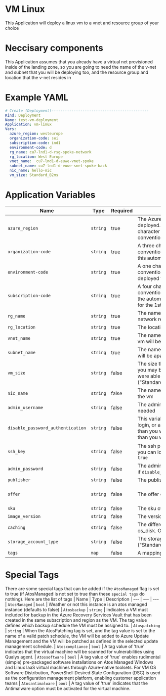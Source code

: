 # VM Linux
This Application will deploy a linux vm to a vnet and resource group of your choice

# Neccisary components
This Application assumes that you already have a virtual net provisioned inside of the landing zone, so you are going to need the name of the v-net and subnet that you will be deploying too, and the resource group and location that the v-net resides in

# Example YAML
```yaml
# Create (Deployment)--------------------------------------------
Kind: Deployment
Name: test-vm-deployment
Application: vm-linux
Vars:
  azure_region: westeurope
  organization-code: sei
  subscription-code: ind1
  environment-code: d
  rg_name: cu7-lnd1-d-rsg-spoke-network
  rg_location: West Europe
  vnet_name:  cu7-lnd1-d-euwe-vnet-spoke
  subnet_name: cu7-lnd1-d-euwe-snet-spoke-back
  nic_name: hello-nic
  vm_size: Standard_B2ms
```

# Application Variables
| Name | Type | Required | Description | Example | Default Value 
| --- | --- | --- | --- | --- | --- 
| `azure_region` | `string` | true | The Azure location/region to which the resources are being deployed. This will be used to get the corresponding four character Atos code according to Atos DCS naming convention. | "westeurope" | NA
| `organization-code` | `string` | true | A three character Atos code according to Atos DCS naming convention indicating which organization we are deploying this automation for. When for Atos use: ats | "ats" | NA
| `environment-code` | `string` | true | A one character Atos code according to Atos DCS naming convention to indicate which environment type will be deployed to. Example 'd' for Development, 't' for Test etc. | "d" |NA
| `subscription-code` | `string` | true | A four character Atos code according to Atos DCS naming convention to indicate which subscription we are deploying the automation to. Example 'mgmt' for management, 'lnd1' for the 1st landingzone. | "ind1" | NA
| `rg_name` | `string` | true | The name of the resource group in which your virtual network resides. | "my_resource_group" | NA
| `rg_location` | `string` | true | The location in which your resource group resides| "West Europe"| NA
| `vnet_name` | `string` | true | The name of the <b>already provisioned</b> virtual net that the vm will be apart of | "cu7-lnd1-d-euwe-vnet-spoke" | NA
| `subnet_name` | `string` | true | The name of the <b>already provisioned</b> subnet that the vm will be apart of | "cu7-lnd1-d-euwe-snet-spoke-back" | NA
| `vm_size` | `string` | false | The size that you wish to provisione the vm. Sometimes you may be restricted by the choices so the only ones we were able to provision were ("Standard_B2ms","Standard_DS1_v2","Standard_F2s_v2") | "Standard_B2ms" | "Standard_DS1_v2"
| `nic_name` | `string` | false | The name of the network interface that will be attached to the vm | "my_nic_name" | "default-nic"
| `admin_username` | `string` | false | The admin username that will be used to login to the vm if needed | "admin" | "adminuser"
| `disable_password_authentication` | `string` | false | This variable will determine if you are using an ssh key to login, or a password to login to the vm. If it is set the <b>`true`</b> than you will use the `ssh_key` variable. If it is set the <b>`false`</b> than you will use the `admin_password` variable. | true | true
| `ssh_key` | `string` | false | The ssh public key that will be attached to the vm so that you can login if `disable_password_authentication` is set to `true` | "ssh_key" | "a fake ssh public key that does not work"
| `admin_password` | `string` | false | The admin password that would be used to login to the vm if `disable_password_authentication` is set to `false` | "passwordhello" | "password123!"
| `publisher` | `string` | false | The publisher of the VM image | "Canonical" | "Canonical"
| `offer` | `string` | false | The offer of the VM image | "my-offer" | "0001-com-ubuntu-server-focal"
| `sku` | `string` | false | The sku of the VM image | "my-sku" | "20_04-lts-gen2"
| `image_version` | `string` | false | The version  of the VM image | "20_04-lts-gen2" | "latest"
| `caching` | `string` | false | The different option of caching that are allowed for the os_disk. Options are ("None", "ReadOnly", "ReadWrite") | "ReadWrite" | "ReadWrite"
| `storage_account_type` | `string` | false | The storage account type of the os_disk. Options are ("Standard_LRS", "StandardSSD_LRS", "Premium_LRS") | "Standard_LRS" | "Standard_LRS"
| `tags` | `map` | false | A mapping of tags to assign to the resource. | {"key": "value"} | {"key": "value"}

# Special Tags
There are some special tags that can be added if the `AtosManaged` flag is set to true (if AtosManaged is not set to true than these `special tags` do nothing). Here are the list of tags
| Name | Type | Description 
| --- | --- | --- 
| `AtosManaged` | `bool` | Weather or not this instance is an atos managed instance (defaults to false)
| `Atosbackup` | `string` | Indicates a VM must included for backup in the Azure Recovery Services Vault that has been created in the same subscription and region as the VM. The tag value defines which backup schedule the VM must be assigned to.
| `Atospatching` | `string` | When the AtosPatching tag is set, and the tag value is set to the name of a valid patch schedule, the VM will be added to Azure Update Management and the VM will be patched as defined in the selected update management schedule. 
| `Atoscompliance` | `bool` | A tag value of 'true' indicates that the virtual machine will be scanned for vulnerabilities using Qualys agent.
| `Atossoftware` | `bool` | A tag value of 'true' enables rudimental (simple) pre-packaged software installations on Atos Managed Windows and Linux IaaS virtual machines through Azure-native toolsets. For VM OS Software Distribution, PowerShell Desired State Configuration (DSC) is used as the configuration management platform, enabling customer application teams 
| `Atosantimalware` | `bool` | A tag value of 'true' indicates that the Antimalware option must be activated for the virtual machine. 